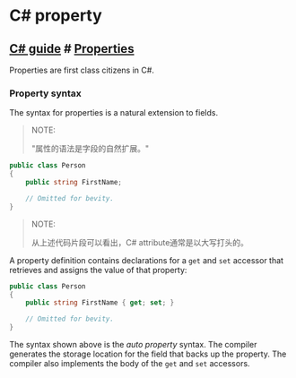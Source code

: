 # C# property



## [C# guide](https://docs.microsoft.com/en-us/dotnet/csharp/) # [Properties](https://docs.microsoft.com/en-us/dotnet/csharp/properties)

Properties are first class citizens in C#. 

### Property syntax

The syntax for properties is a natural extension to fields. 

> NOTE:
>
> "属性的语法是字段的自然扩展。"





```C#
public class Person
{
    public string FirstName;

    // Omitted for bevity.
}
```

> NOTE:
>
> 从上述代码片段可以看出，C# attribute通常是以大写打头的。
>
> 



A property definition contains declarations for a `get` and `set` accessor that retrieves and assigns the value of that property:

```c#
public class Person
{
    public string FirstName { get; set; }

    // Omitted for bevity.
}
```

The syntax shown above is the *auto property* syntax. The compiler generates the storage location for the field that backs up the property. The compiler also implements the body of the `get` and `set` accessors.

